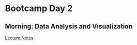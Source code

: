 # Bootcamp Day 2

## Morning: Data Analysis and Visualization

[Lecture Notes](../lectures/analyzing_and_visualizing_data)

<!--

## Afternoon: Version Control with Git

[Lecture Notes](../lectures/version-control-with-git/index.md)

## Homework Assignment: 

[Day 2 Homework](../assignments/bootcamp/version-control-with-git)

## Daily Reflection

Please fill out [this survey](https://forms.gle/JtFJ9qV6wumP2vPY6) today at the end of class. 

-->